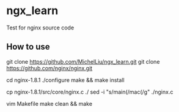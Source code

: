 # ngx_learn
Test for nginx source code

## How to use
git clone https://github.com/MichelLiu/ngx_learn.git
git clone https://github.com/nginx/nginx.git

cd nginx-1.8.1
./configure
make && make install

cp nginx-1.8.1/src/core/nginx.c ./
sed -i "s/main(/mac(/g" ./nginx.c

vim Makefile
make clean && make
